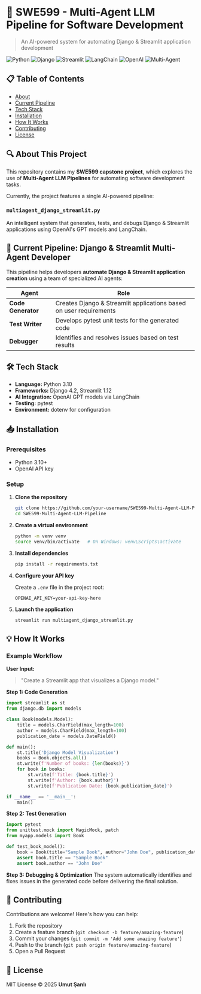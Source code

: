 # 🤖 SWE599 - Multi-Agent LLM Pipeline for Software Development

> An AI-powered system for automating Django & Streamlit application development

![Python](https://img.shields.io/badge/Python-3.10-blue.svg)
![Django](https://img.shields.io/badge/Django-4.2-green.svg)
![Streamlit](https://img.shields.io/badge/Streamlit-1.12-red.svg)
![LangChain](https://img.shields.io/badge/LangChain-🔗-blue.svg)
![OpenAI](https://img.shields.io/badge/OpenAI-GPT-orange.svg)
![Multi-Agent](https://img.shields.io/badge/Multi--Agent-AI-yellow.svg)

## 📋 Table of Contents
- [About](#-about-this-project)
- [Current Pipeline](#-current-pipeline-django--streamlit-multi-agent-developer)
- [Tech Stack](#-tech-stack)
- [Installation](#-installation)
- [How It Works](#-how-it-works)
- [Contributing](#-contributing)
- [License](#-license)

## 🔍 About This Project

This repository contains my **SWE599 capstone project**, which explores the use of **Multi-Agent LLM Pipelines** for automating software development tasks.

Currently, the project features a single AI-powered pipeline:

### `multiagent_django_streamlit.py`
An intelligent system that generates, tests, and debugs Django & Streamlit applications using OpenAI's GPT models and LangChain.

## 🚀 Current Pipeline: Django & Streamlit Multi-Agent Developer

This pipeline helps developers **automate Django & Streamlit application creation** using a team of specialized AI agents:

| Agent | Role |
|-------|------|
| **Code Generator** | Creates Django & Streamlit applications based on user requirements |
| **Test Writer** | Develops pytest unit tests for the generated code |
| **Debugger** | Identifies and resolves issues based on test results |

## 🛠️ Tech Stack

- **Language:** Python 3.10
- **Frameworks:** Django 4.2, Streamlit 1.12
- **AI Integration:** OpenAI GPT models via LangChain
- **Testing:** pytest
- **Environment:** dotenv for configuration

## 📥 Installation

### Prerequisites
- Python 3.10+
- OpenAI API key

### Setup

1. **Clone the repository**
   ```bash
   git clone https://github.com/your-username/SWE599-Multi-Agent-LLM-Pipeline.git
   cd SWE599-Multi-Agent-LLM-Pipeline
   ```

2. **Create a virtual environment**
   ```bash
   python -m venv venv
   source venv/bin/activate   # On Windows: venv\Scripts\activate
   ```

3. **Install dependencies**
   ```bash
   pip install -r requirements.txt
   ```

4. **Configure your API key**
   
   Create a `.env` file in the project root:
   ```
   OPENAI_API_KEY=your-api-key-here
   ```

5. **Launch the application**
   ```bash
   streamlit run multiagent_django_streamlit.py
   ```

## 💡 How It Works

### Example Workflow

**User Input:**
> "Create a Streamlit app that visualizes a Django model."

**Step 1: Code Generation**
```python
import streamlit as st
from django.db import models

class Book(models.Model):
    title = models.CharField(max_length=100)
    author = models.CharField(max_length=100)
    publication_date = models.DateField()

def main():
    st.title('Django Model Visualization')
    books = Book.objects.all()
    st.write(f'Number of books: {len(books)}')
    for book in books:
        st.write(f'Title: {book.title}')
        st.write(f'Author: {book.author}')
        st.write(f'Publication Date: {book.publication_date}')

if __name__ == '__main__':
    main()
```

**Step 2: Test Generation**
```python
import pytest
from unittest.mock import MagicMock, patch
from myapp.models import Book

def test_book_model():
    book = Book(title="Sample Book", author="John Doe", publication_date="2024-01-01")
    assert book.title == "Sample Book"
    assert book.author == "John Doe"
```

**Step 3: Debugging & Optimization**
The system automatically identifies and fixes issues in the generated code before delivering the final solution.

## 🤝 Contributing

Contributions are welcome! Here's how you can help:

1. Fork the repository
2. Create a feature branch (`git checkout -b feature/amazing-feature`)
3. Commit your changes (`git commit -m 'Add some amazing feature'`)
4. Push to the branch (`git push origin feature/amazing-feature`)
5. Open a Pull Request

## 📄 License

MIT License © 2025 **Umut Şanlı**